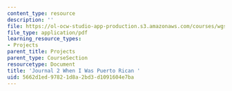 ```yaml
---
content_type: resource
description: ''
file: https://ol-ocw-studio-app-production.s3.amazonaws.com/courses/wgs-s10-special-topics-in-women-gender-studies-seminar-latina-womens-voices-spring-2010/5662d1ed97821d8a2bd3d1091604e7ba_MITWGS_S10S10_jrnl_putocan.pdf
file_type: application/pdf
learning_resource_types:
- Projects
parent_title: Projects
parent_type: CourseSection
resourcetype: Document
title: 'Journal 2 When I Was Puerto Rican '
uid: 5662d1ed-9782-1d8a-2bd3-d1091604e7ba
---
```


